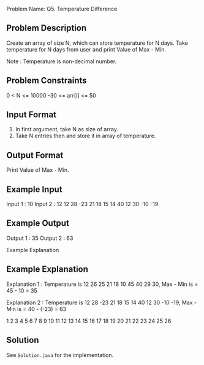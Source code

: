 Problem Name: Q5. Temperature Difference

## Problem Description

Create an array of size N, which can store temperature for N days.
Take temperature for N days from user and print Value of Max - Min.

Note : Temperature is non-decimal number.

## Problem Constraints

0 < N <= 10000
-30 <= arr[i] <= 50

## Input Format

1. In first argument, take N as size of array.
2. Take N entries then and store it in array of temperature.

## Output Format

Print Value of Max - Min.

## Example Input

Input 1 :
10
Input 2 :
12
12 28 -23 21 18 15 14 40 12 30 -10 -19

## Example Output

Output 1 :
35
Output 2 :
63

Example Explanation

## Example Explanation

Explanation 1 :
Temperature is 12 26 25 21 18 10 45 40 29 30,
Max - Min is = 45 - 10 = 35

Explanation 2 :
Temperature is 12 28 -23 21 18 15 14 40 12 30 -10 -19,
Max - Min is = 40 - (-23) = 63

1
2
3
4
5
6
7
8
9
10
11
12
13
14
15
16
17
18
19
20
21
22
23
24
25
26

## Solution

See `Solution.java` for the implementation.